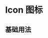 <style>
  .example{
      border: 1px solid #f5f5f5;
      border-radius: 5px;
      padding:20px
  }
  .tass-button {
      margin:10px 5px;
  }
  
  details > summary:first-of-type {
      font-size: 10px;
      padding: 8px 0;
      cursor: pointer;
      color: #1989fa;
  }
  .icon-items {
    display: flex;
    justify-content: center;
    align-items: center;
    flex-direction: column;
    text-align: center;
    width: 100px;
    height: 100px;
    position: relative;
  }
  .icon-items::after {
    content: '';
    position: absolute;
    border: 1px solid #ccc;
    top: 0;
    left: 0;
    width: 200%;
    height: 200%;
    transform: scale(0.5);
    transform-origin: left top;
  }


  .icon-items:hover {
    cursor: pointer;
    background: rgb(241, 241, 241);
  }
</style>
# Icon 图标
## 基础用法

